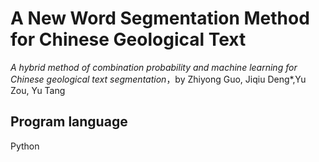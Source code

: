 # A New Word Segmentation Method for Chinese Geological Text
_A hybrid method of combination probability and machine learning for Chinese geological text segmentation_，by Zhiyong Guo, Jiqiu Deng*,Yu Zou, Yu Tang 


## Program language
 Python
